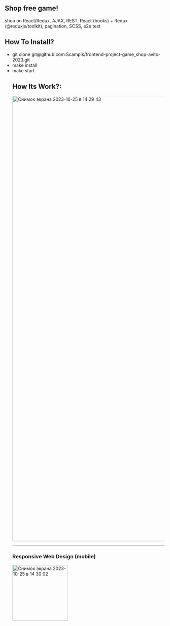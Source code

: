 ## Shop free game! 

shop on React/Redux, AJAX, REST, React (hooks) + Redux (@reduxjs/toolkit), pagination, SCSS, e2e test

## How To Install?

<ul>
<li>git clone git@github.com:Scampik/frontend-project-game_shop-avito-2023.git</li>
<li>make install</li>
<li>make start</li>

## How Its Work?:

<img width="1400" alt="Снимок экрана 2023-10-25 в 14 29 43" src="https://github.com/Scampik/frontend-project-game_shop-avito-2023/assets/115660566/15fcf390-9627-4ce5-b3f2-0073c2d500d5">

---

<h3>Responsive Web Design (mobile)</h3>

<img width="175" alt="Снимок экрана 2023-10-25 в 14 30 02" src="https://github.com/Scampik/frontend-project-game_shop-avito-2023/assets/115660566/79a1ba7c-fdc2-49c9-944b-faf291be33fa">
